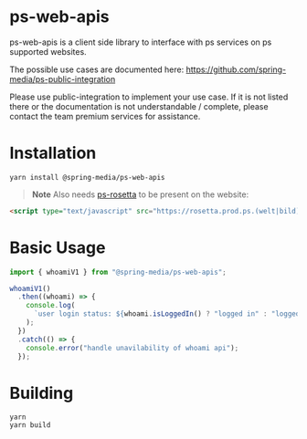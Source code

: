 # ps-web-apis 

ps-web-apis is a client side library to interface with ps services on ps supported websites.

The possible use cases are documented here: 
https://github.com/spring-media/ps-public-integration

Please use public-integration to implement your use case. If it is not listed there or the documentation is not understandable / complete, please contact the team premium services for assistance. 


# Installation

`yarn install @spring-media/ps-web-apis`

> **Note** Also needs [ps-rosetta](https://github.com/spring-media/ps-rosetta) to be present on the website:

```html
<script type="text/javascript" src="https://rosetta.prod.ps.(welt|bild).de/ps-rosetta.js"></script>
```

# Basic Usage

```javascript
import { whoamiV1 } from "@spring-media/ps-web-apis";

whoamiV1()
  .then((whoami) => {
    console.log(
      `user login status: ${whoami.isLoggedIn() ? "logged in" : "logged out"}`
    );
  })
  .catch(() => {
    console.error("handle unavilability of whoami api");
  });
```

# Building

```
yarn
yarn build
```
